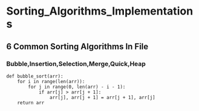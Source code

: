 # Sorting_Algorithms_Implementations
## 6 Common Sorting Algorithms In File
### Bubble,Insertion,Selection,Merge,Quick,Heap

```
def bubble_sort(arr):
    for i in range(len(arr)):
        for j in range(0, len(arr) - i - 1):
            if arr[j] > arr[j + 1]:
                arr[j], arr[j + 1] = arr[j + 1], arr[j]
    return arr
```
